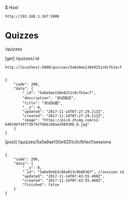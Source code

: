 $ Host 

    http://192.168.1.167:5000
    
# Quizzes
 /quizzes
 
 

[get] /quizzes/:id

```
http://localhost:5000/quizzes/5a0a9ae130e9251c0cfb1ecf


{
    "code": 200,
    "data": {
        "_id": "5a0a9ae130e9251c0cfb1ecf",
        "description": "测试描述",
        "title": "测试标题",
        "__v": 0,
        "updated": "2017-11-14T07:27:29.213Z",
        "created": "2017-11-14T07:27:29.212Z",
        "image": "https://pic4.zhimg.com/v2-64034bf497f3b792fb661d0aa268930b_b.jpg"
    }
}

``` 

[post]  /quizzes/5a0a9ae130e9251c0cfb1ecf/sessions

```

{
    "code": 200,
    "data": {
        "__v": 0,
        "_id": "5a0a9ebb3c66e013c0b8636f", //session id 
        "updated": "2017-11-14T07:43:55.408Z",
        "created": "2017-11-14T07:43:55.408Z",
        "finished": false
    }
}


```

 
